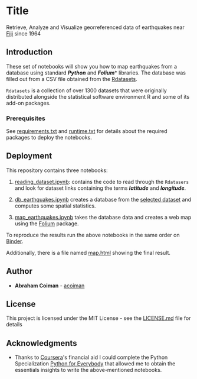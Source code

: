 # Title

Retrieve, Analyze and Visualize georreferenced data of earthquakes near [Fiji](https://es.wikipedia.org/wiki/Fiyi) since 1964

## Introduction

These set of notebooks will show you how to map earthquakes from a database using standard ***Python*** and ***Folium**** libraries. The database was filled out from  a CSV file obtained from the [Rdatasets](https://vincentarelbundock.github.io/Rdatasets/).

`Rdatasets` is a collection of over 1300 datasets that were originally distributed alongside the statistical software environment R and some of its add-on packages. 

### Prerequisites

See [requirements.txt](requirements.txt) and [runtime.txt](runtime.txt) for details about the required packages to deploy the notebooks.


## Deployment

This repository contains three notebooks:

1. [reading_dataset.ipynb](reading_dataset.ipynb): contains the code to read through the `Rdatasers` and look for dataset links containing the terms ***latitude*** and ***longitude***.

2. [db_earthquakes.ipynb](db_earthquakes.ipynb) creates a database from the [selected dataset](https://vincentarelbundock.github.io/Rdatasets/csv/datasets/quakes.csv)  and computes some spatial statistics.

3. [map_earthquakes.ipynb](map_earthquakes.ipynb) takes the database data and creates a web map using the [Folium](https://pypi.org/project/folium/) package.

To reproduce the results run the above notebooks in the same order on [Binder](https://mybinder.org/).

Additionally, there is a file named [map.html](map.html) showing the final result.


## Author

* **Abraham Coiman** - [acoiman](https://acoiman.github.io/)

## License

This project is licensed under the MIT License - see the [LICENSE.md](LICENSE.md) file for details

## Acknowledgments

* Thanks to [Coursera](https://www.coursera.org/)'s financial aid I could complete the Python Specialization [Python for Everybody](https://www.coursera.org/specializations/python)  that allowed me to obtain the essentials insights to write the above-mentioned notebooks.
